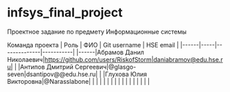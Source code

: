 # infsys_final_project
  Проектное задание по предмету Информационные системы
 
Команда проекта
| Роль | ФИО | Git username | HSE email |
|------|-----|--------------|-----------|
|------|Абрамов Данил Николаевич|https://github.com/users/RiskofStorm|daniabramov@edu.hse.ru|
|      |Антипов Дмитрий Сергеевич|@glasgo-seven|dsantipov@@edu.hse.ru|
|      |Глухова Юлия Викторовна|@Narasslabone|           |
|      |     |              |           |
|      |     |              |           |
|      |     |              |           |
